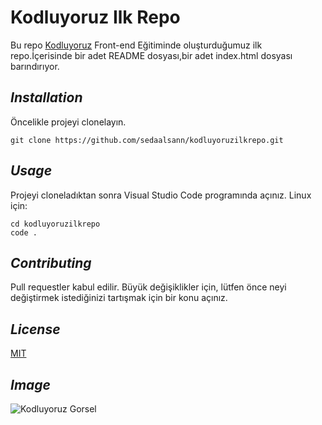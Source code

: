 
# **Kodluyoruz Ilk Repo**
Bu repo [Kodluyoruz](https://www.kodluyoruz.org/) Front-end Eğitiminde oluşturduğumuz ilk repo.İçerisinde bir adet README dosyası,bir adet index.html dosyası barındırıyor.


## *Installation*
Öncelikle projeyi clonelayın.
```
git clone https://github.com/sedaalsann/kodluyoruzilkrepo.git
```

## *Usage*
Projeyi cloneladıktan sonra Visual Studio Code programında açınız.
Linux için:
```
cd kodluyoruzilkrepo
code .
```

## *Contributing*
Pull requestler kabul edilir. Büyük değişiklikler için, lütfen önce neyi değiştirmek istediğinizi tartışmak için bir konu açınız.

## *License*
[MIT](https://choosealicense.com/licenses/mit/)

## *Image*
![Kodluyoruz Gorsel](https://cdn.prod.website-files.com/658d627c8d384d416989b728/658d6f812c0ec7b8fc918028_Kodluyoruz_Turuncu%20logo_Kare-p-500.png)



